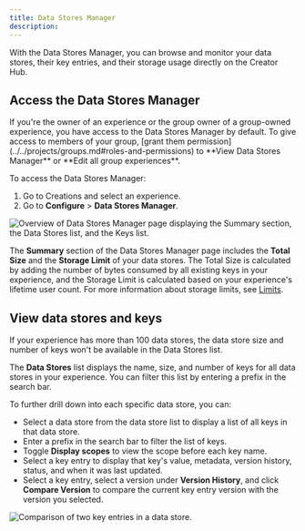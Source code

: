 ```yaml
---
title: Data Stores Manager
description:
---
```


With the Data Stores Manager, you can browse and monitor your data stores, their key entries, and their storage usage directly on the Creator Hub.

## Access the Data Stores Manager

<Alert severity="info">
  If you're the owner of an experience or the group owner of a group-owned experience, you have access to the Data Stores Manager by default. To give access to members of your group, [grant them permission](../../projects/groups.md#roles-and-permissions) to **View Data Stores Manager** or **Edit all group experiences**.
</Alert>

To access the Data Stores Manager:

1. Go to Creations and select an experience.
2. Go to **Configure** > **Data Stores Manager**.

<img src="./../../assets/data/data-store/Data-Stores-Manager-Page.png" alt="Overview of Data Stores Manager page displaying the Summary section, the Data Stores list, and the Keys list." />

The **Summary** section of the Data Stores Manager page includes the **Total Size** and the **Storage Limit** of your data stores. The Total Size is calculated by adding the number of bytes consumed by all existing keys in your experience, and the Storage Limit is calculated based on your experience's lifetime user count. For more information about storage limits, see [Limits](./error-codes-and-limits.md#limits).

## View data stores and keys

<Alert severity="warning">
  If your experience has more than 100 data stores, the data store size and number of keys won't be available in the Data Stores list.
</Alert>

The **Data Stores** list displays the name, size, and number of keys for all data stores in your experience. You can filter this list by entering a prefix in the search bar.

To further drill down into each specific data store, you can:

- Select a data store from the data store list to display a list of all keys in that data store.
- Enter a prefix in the search bar to filter the list of keys.
- Toggle **Display scopes** to view the scope before each key name.
- Select a key entry to display that key's value, metadata, version history, status, and when it was last updated.
- Select a key entry, select a version under **Version History**, and click **Compare Version** to compare the current key entry version with the version you selected.

<img src="./../../assets/data/data-store/Data-Stores-Manager-Compare-Versions.png" alt="Comparison of two key entries in a data store." />
